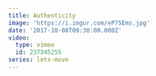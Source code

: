 ```yaml
---
title: Authenticity
image: 'https://i.imgur.com/eP75Ems.jpg'
date: '2017-10-08T09:30:00.000Z'
video:
  type: vimeo
  id: 237345255
series: lets-move
---
```


